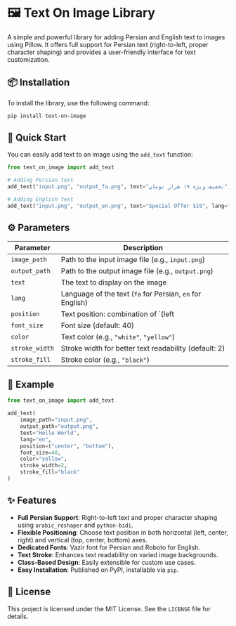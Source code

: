 # 🖼️ Text On Image Library

A simple and powerful library for adding Persian and English text to images using Pillow. It offers full support for Persian text (right-to-left, proper character shaping) and provides a user-friendly interface for text customization.

## 📦 Installation

To install the library, use the following command:

```bash
pip install text-on-image
```

## 🚀 Quick Start

You can easily add text to an image using the `add_text` function:

```python
from text_on_image import add_text

# Adding Persian text
add_text("input.png", "output_fa.png", text="تخفیف ویژه ۱۹ هزار تومان", lang="fa")

# Adding English text
add_text("input.png", "output_en.png", text="Special Offer $19", lang="en")
```

## ⚙️ Parameters

| Parameter        | Description                                                            |
|------------------|------------------------------------------------------------------------|
| `image_path`     | Path to the input image file (e.g., `input.png`)                        |
| `output_path`    | Path to the output image file (e.g., `output.png`)                      |
| `text`           | The text to display on the image                                        |
| `lang`           | Language of the text (`fa` for Persian, `en` for English)               |
| `position`       | Text position: combination of `(left|center|right, top|center|bottom)`  |
| `font_size`      | Font size (default: 40)                                                |
| `color`          | Text color (e.g., `"white"`, `"yellow"`)                                |
| `stroke_width`   | Stroke width for better text readability (default: 2)                   |
| `stroke_fill`    | Stroke color (e.g., `"black"`)                                         |

## 📂 Example

```python
from text_on_image import add_text

add_text(
    image_path="input.png",
    output_path="output.png",
    text="Hello World",
    lang="en",
    position=("center", "bottom"),
    font_size=48,
    color="yellow",
    stroke_width=2,
    stroke_fill="black"
)
```

## ✨ Features

- **Full Persian Support**: Right-to-left text and proper character shaping using `arabic_reshaper` and `python-bidi`.
- **Flexible Positioning**: Choose text position in both horizontal (left, center, right) and vertical (top, center, bottom) axes.
- **Dedicated Fonts**: Vazir font for Persian and Roboto for English.
- **Text Stroke**: Enhances text readability on varied image backgrounds.
- **Class-Based Design**: Easily extensible for custom use cases.
- **Easy Installation**: Published on PyPI, installable via `pip`.

## 📜 License

This project is licensed under the MIT License. See the `LICENSE` file for details.